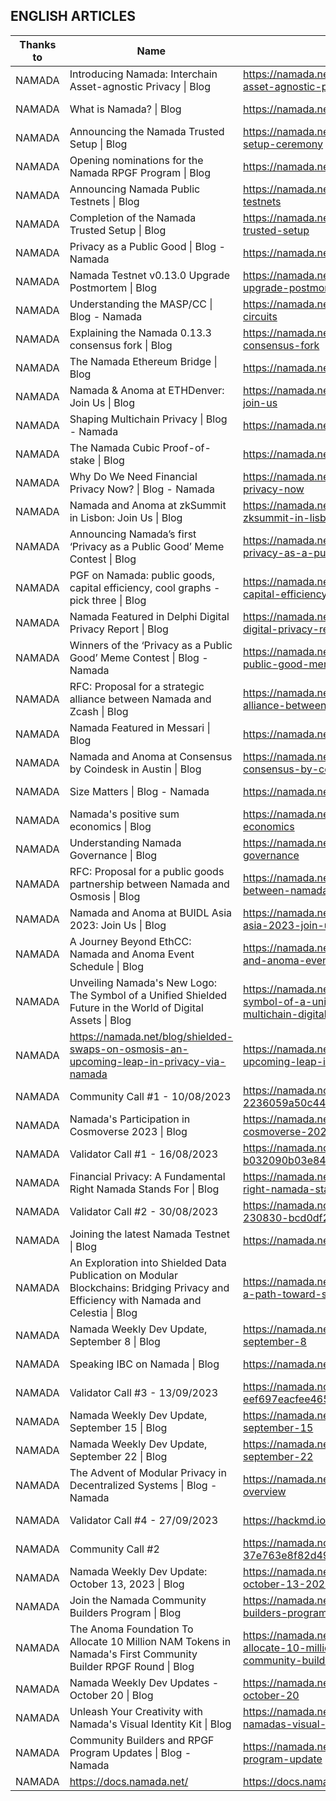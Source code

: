 ## ENGLISH ARTICLES

| Thanks to | Name                                                                                                                                   | URL                                                                                                                                    | Date               |
| --------- | -------------------------------------------------------------------------------------------------------------------------------------- | -------------------------------------------------------------------------------------------------------------------------------------- | ------------------ |
| NAMADA    | Introducing Namada: Interchain Asset-agnostic Privacy \| Blog                                                                          | <https://namada.net/blog/introducing-namada-interchain-asset-agnostic-privacy>                                                         | May 25, 2022       |
| NAMADA    | What is Namada? \| Blog                                                                                                                | <https://namada.net/blog/what-is-namada>                                                                                               | Oct 27, 2022       |
| NAMADA    | Announcing the Namada Trusted Setup \| Blog                                                                                            | <https://namada.net/blog/announcing-the-namada-trusted-setup-ceremony>                                                                 | Nov 5, 2022        |
| NAMADA    | Opening nominations for the Namada RPGF Program \| Blog                                                                                | <https://namada.net/blog/namada-rpgf-program>                                                                                          | Dec 8, 2022        |
| NAMADA    | Announcing Namada Public Testnets \| Blog                                                                                              | <https://namada.net/blog/announcing-namada-public-testnets>                                                                            | Dec 14, 2022       |
| NAMADA    | Completion of the Namada Trusted Setup \| Blog                                                                                         | <https://namada.net/blog/completion-of-the-namada-trusted-setup>                                                                       | Jan 10, 2023       |
| NAMADA    | Privacy as a Public Good \| Blog - Namada                                                                                              | <https://namada.net/blog/privacy-as-a-public-good>                                                                                     | Jan 17, 2023       |
| NAMADA    | Namada Testnet v0.13.0 Upgrade Postmortem \| Blog                                                                                      | <https://namada.net/blog/namada-testnet-v0-13-0-upgrade-postmortem>                                                                    | Jan 23, 2023       |
| NAMADA    | Understanding the MASP/CC \| Blog - Namada                                                                                             | <https://namada.net/blog/understanding-the-masp-and-cc-circuits>                                                                       | Jan 31, 2023       |
| NAMADA    | Explaining the Namada 0.13.3 consensus fork \| Blog                                                                                    | <https://namada.net/blog/explaining-the-namada-0-13-3-consensus-fork>                                                                  | Feb 6, 2023        |
| NAMADA    | The Namada Ethereum Bridge \| Blog                                                                                                     | <https://namada.net/blog/the-namada-ethereum-bridge>                                                                                   | Feb 15, 2023       |
| NAMADA    | Namada & Anoma at ETHDenver: Join Us \| Blog                                                                                           | <https://namada.net/blog/namada-anoma-at-ethdenver-join-us>                                                                            | Feb 21, 2023       |
| NAMADA    | Shaping Multichain Privacy \| Blog - Namada                                                                                            | <https://namada.net/blog/shaping-multichain-privacy>                                                                                   | Feb 23, 2023       |
| NAMADA    | The Namada Cubic Proof-of-stake \| Blog                                                                                                | <https://namada.net/blog/namada-cubic-proof-of-stake>                                                                                  | Feb 28, 2023       |
| NAMADA    | Why Do We Need Financial Privacy Now? \| Blog - Namada                                                                                 | <https://namada.net/blog/why-do-we-need-financial-privacy-now>                                                                         | Mar 8, 2023        |
| NAMADA    | Namada and Anoma at zkSummit in Lisbon: Join Us \| Blog                                                                                | <https://namada.net/blog/namada-and-anoma-at-zksummit-in-lisbon-join-us>                                                               | Mar 14, 2023       |
| NAMADA    | Announcing Namada’s first ‘Privacy as a Public Good’ Meme Contest \| Blog                                                              | <https://namada.net/blog/announcing-namadas-first-privacy-as-a-public-good-meme-contest>                                               | Mar 16, 2023       |
| NAMADA    | PGF on Namada: public goods, capital efficiency, cool graphs - pick three \| Blog                                                      | <https://namada.net/blog/pgf-on-namada-public-goods-capital-efficiency-cool-graphs-pick-three>                                         | Mar 23, 2023       |
| NAMADA    | Namada Featured in Delphi Digital Privacy Report \| Blog                                                                               | <https://namada.net/blog/namada-featured-in-delphi-digital-privacy-report>                                                             | Mar 29, 2023       |
| NAMADA    | Winners of the ‘Privacy as a Public Good’ Meme Contest \| Blog - Namada                                                                | <https://namada.net/blog/winners-of-the-privacy-as-a-public-good-meme-contest>                                                         | Apr 11, 2023       |
| NAMADA    | RFC: Proposal for a strategic alliance between Namada and Zcash \| Blog                                                                | <https://namada.net/blog/rfc-proposal-for-a-strategic-alliance-between-namada-and-zcash>                                               | Apr 12, 2023       |
| NAMADA    | Namada Featured in Messari \| Blog                                                                                                     | <https://namada.net/blog/namada-featured-in-messari>                                                                                   | Apr 17, 2023       |
| NAMADA    | Namada and Anoma at Consensus by Coindesk in Austin \| Blog                                                                            | <https://namada.net/blog/namada-and-anoma-at-consensus-by-coindesk-in-austin>                                                          | Apr 19, 2023       |
| NAMADA    | Size Matters \| Blog - Namada                                                                                                          | <https://namada.net/blog/size-matters>                                                                                                 | May 4, 2023        |
| NAMADA    | Namada's positive sum economics \| Blog                                                                                                | <https://namada.net/blog/namada-s-positive-sum-economics>                                                                              | May 9, 2023        |
| NAMADA    | Understanding Namada Governance \| Blog                                                                                                | <https://namada.net/blog/understanding-namada-governance>                                                                              | May 11, 2023       |
| NAMADA    | RFC: Proposal for a public goods partnership between Namada and Osmosis \| Blog                                                        | <https://namada.net/blog/proposal-for-a-partnership-between-namada-and-osmosis>                                                        | May 22, 2023       |
| NAMADA    | Namada and Anoma at BUIDL Asia 2023: Join Us \| Blog                                                                                   | <https://namada.net/blog/namada-and-anoma-at-buidl-asia-2023-join-us>                                                                  | May 30, 2023       |
| NAMADA    | A Journey Beyond EthCC: Namada and Anoma Event Schedule \| Blog                                                                        | <https://namada.net/blog/a-journey-beyond-ethcc-namada-and-anoma-event-schedule>                                                       | Jul 12, 2023       |
| NAMADA    | Unveiling Namada's New Logo: The Symbol of a Unified Shielded Future in the World of Digital Assets \| Blog                            | <https://namada.net/blog/unveiling-namadas-new-logo-the-symbol-of-a-unified-shielded-future-in-the-world-of-multichain-digital-assets> | Jul 14, 2023       |
| NAMADA    | https://namada.net/blog/shielded-swaps-on-osmosis-an-upcoming-leap-in-privacy-via-namada                                               | <https://namada.net/blog/shielded-swaps-on-osmosis-an-upcoming-leap-in-privacy-via-namada>                                             | Aug 2, 2023        |
| NAMADA    | Community Call #1 - 10/08/2023                                                                                                         | <https://namada.notion.site/Community-Call-1-230810-2236059a50c44646bcd355d4482ea901>                                                  | August 10, 2023    |
| NAMADA    | Namada's Participation in Cosmoverse 2023 \| Blog                                                                                      | <https://namada.net/blog/namadas-participation-in-cosmoverse-2023>                                                                     | Aug 11, 2023       |
| NAMADA    | Validator Call #1 - 16/08/2023                                                                                                         | <https://namada.notion.site/Validator-Community-b032090b03e843948bf794d7b2518544>                                                      | August 16, 2023    |
| NAMADA    | Financial Privacy: A Fundamental Right Namada Stands For \| Blog                                                                       | <https://namada.net/blog/financial-privacy-a-fundamental-right-namada-stands-for>                                                      | Aug 25, 2023       |
| NAMADA    | Validator Call #2 - 30/08/2023                                                                                                         | <https://namada.notion.site/Validator-Community-Call-2-230830-bcd0df2534aa4e229ddb4369abdf5084>                                        | August 30, 2023    |
| NAMADA    | Joining the latest Namada Testnet \| Blog                                                                                              | <https://namada.net/blog/joining-the-latest-namada-testnet>                                                                            | Sep 1, 2023        |
| NAMADA    | An Exploration into Shielded Data Publication on Modular Blockchains: Bridging Privacy and Efficiency with Namada and Celestia \| Blog | <https://namada.net/blog/namada-and-celestia-exploring-a-path-toward-shielded-data-availability>                                       | Sep 1, 2023        |
| NAMADA    | Namada Weekly Dev Update, September 8 \| Blog                                                                                          | <https://namada.net/blog/namada-weekly-dev-update-september-8>                                                                         | Sep 8, 2023        |
| NAMADA    | Speaking IBC on Namada \| Blog                                                                                                         | <https://namada.net/blog/understanding-ibc-on-namada>                                                                                  | Sep 11, 2023       |
| NAMADA    | Validator Call #3 - 13/09/2023                                                                                                         | <https://namada.notion.site/Validator-Community-call-3-eef697eacfee465f9393767748cf1a29>                                               | September 13, 2023 |
| NAMADA    | Namada Weekly Dev Update, September 15 \| Blog                                                                                         | <https://namada.net/blog/namada-weekly-dev-update-september-15>                                                                        | Sep 15, 2023       |
| NAMADA    | Namada Weekly Dev Update, September 22 \| Blog                                                                                         | <https://namada.net/blog/namada-weekly-dev-update-september-22>                                                                        | Sep 23, 2023       |
| NAMADA    | The Advent of Modular Privacy in Decentralized Systems \| Blog - Namada                                                                | <https://namada.net/blog/modular-privacy-on-namada-an-overview>                                                                        | Sep 26, 2023       |
| NAMADA    | Validator Call #4 - 27/09/2023                                                                                                         | <https://hackmd.io/@x8TnZOIJTLCGlasbXxkcMQ/HkwnHZBg6>                                                                                  | September 27, 2023 |
| NAMADA    | Community Call #2                                                                                                                      | <https://namada.notion.site/Community-Call-2-37e763e8f82d496799be08c92305b206>                                                         | October 4, 2023    |
| NAMADA    | Namada Weekly Dev Update: October 13, 2023 \| Blog                                                                                     | <https://namada.net/blog/namada-weekly-dev-update-october-13-2023>                                                                     | Oct 16, 2023       |
| NAMADA    | Join the Namada Community Builders Program \| Blog                                                                                     | <https://namada.net/blog/namada-launched-its-community-builders-program>                                                               | Oct 17, 2023       |
| NAMADA    | The Anoma Foundation To Allocate 10 Million NAM Tokens in Namada's First Community Builder RPGF Round \| Blog                          | <https://namada.net/blog/the-anoma-foundation-to-allocate-10-million-nam-tokens-in-namadas-first-community-builder-rpgf-round>         | Oct 19, 2023       |
| NAMADA    | Namada Weekly Dev Updates - October 20 \| Blog                                                                                         | <https://namada.net/blog/namada-weekly-dev-updates-october-20>                                                                         | Oct 20, 2023       |
| NAMADA    | Unleash Your Creativity with Namada's Visual Identity Kit \| Blog                                                                      | <https://namada.net/blog/unleash-your-creativity-with-namadas-visual-identity-kit>                                                     | Oct 24, 2023       |
| NAMADA    | Community Builders and RPGF Program Updates \| Blog - Namada                                                                           | <https://namada.net/blog/namada-community-builders-program-update>                                                                     | Oct 27, 2023       |
| NAMADA    | https://docs.namada.net/                                                                                                               | <https://docs.namada.net/>                                                                                                             |                    |
